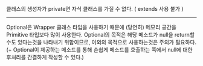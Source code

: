 
클래스의 생성자가 private면 자식 클래스를 가질 수 없다. ( extends 사용 불가 )

----

Optional은 Wrapper 클래스 타입을 사용하기 때문에 (당연히) 메모리 공간을 Primitive 타입보다 많이 사용한다. Optional의 목적은 해당 메소드가 null을 return할 수도 있다는것을 나타내기 위함이므로, 이외의 목적으로 사용하는것은 주의가 필요하다. (+ Optional이 제공하는 메소드를 통해 손쉽게 메소드를 호출하는 쪽에서 null에 대한 후처리를 간결하게 작성할 수 있다.)

